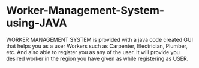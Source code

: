 # Worker-Management-System-using-JAVA
WORKER MANAGEMENT SYSTEM is provided with a java code created GUI that helps you as a user Workers such as Carpenter, Electrician, Plumber, etc. And also able to register you as any of the user. It will provide you desired worker in the region you have given as while registering as USER.
